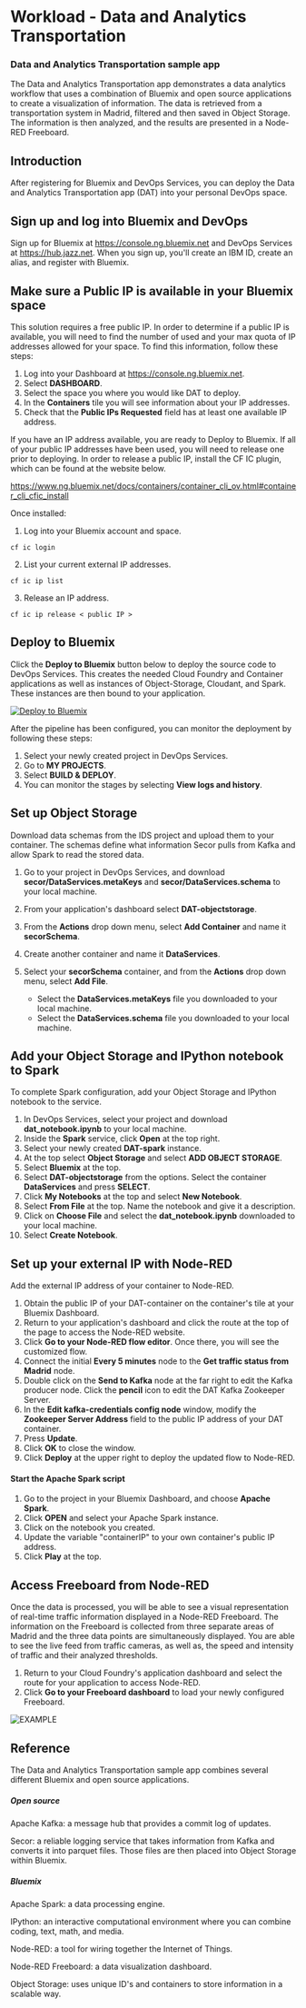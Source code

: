 # Workload - Data and Analytics Transportation


### Data and Analytics Transportation sample app


The Data and Analytics Transportation app demonstrates
a data analytics workflow that uses a combination of Bluemix and open source applications to create a visualization of information.
The data is retrieved from a transportation system in Madrid, filtered and then saved in Object Storage. The information is then analyzed, and the results are presented in a Node-RED Freeboard.


## Introduction

After registering for Bluemix and DevOps Services, you can deploy the Data and Analytics Transportation app (DAT) into your personal DevOps space.

## Sign up and log into Bluemix and DevOps

Sign up for Bluemix at https://console.ng.bluemix.net and DevOps Services at https://hub.jazz.net.
When you sign up, you'll create an IBM ID, create an alias, and register with Bluemix.


## Make sure a Public IP is available in your Bluemix space

This solution requires a free public IP. In order to determine if a public IP is available, you will need to find the number of  used and your max quota of IP addresses allowed for your space.
To find this information, follow these steps:

1. Log into your Dashboard at https://console.ng.bluemix.net.
2. Select **DASHBOARD**.
3. Select the space you where you would like DAT to deploy.
4. In the **Containers** tile you will see information about your IP addresses.
5. Check that the **Public IPs Requested** field has at least one available IP address.

If you have an IP address available, you are ready to Deploy to Bluemix. If all of your public IP addresses have been used, you will need to release one prior to deploying. In order to release a public IP, install the CF IC plugin, which can be found at the website below.

https://www.ng.bluemix.net/docs/containers/container_cli_ov.html#container_cli_cfic_install

Once installed:

1. Log into your Bluemix account and space.
```
cf ic login
```
2. List your current external IP addresses.
```
cf ic ip list
```
3. Release an IP address.
```
cf ic ip release < public IP >
```


## Deploy to Bluemix

Click the **Deploy to Bluemix** button below to deploy the source code to DevOps Services. This creates the needed Cloud Foundry and Container applications as well as instances of Object-Storage, Cloudant, and Spark. These instances are then bound to your application.

 [![Deploy to Bluemix](https://bluemix.net/deploy/button.png)](https://bluemix.net/deploy?repository=https://hub.jazz.net/git/cfsworkload/data-analytics-transportation)

After the pipeline has been configured, you can monitor the deployment by following these steps:

1. Select your newly created project in DevOps Services.
2. Go to **MY PROJECTS**.
3. Select **BUILD & DEPLOY**.
4. You can monitor the stages by selecting **View logs and history**.

## Set up Object Storage

Download data schemas from the IDS project and upload them to your container. The schemas define what information Secor pulls from Kafka and allow Spark to read the stored data.

1. Go to your project in DevOps Services, and download **secor/DataServices.metaKeys** and **secor/DataServices.schema** to your local machine.
2. From your application's dashboard select **DAT-objectstorage**.
3. From the **Actions** drop down menu, select **Add Container** and name it **secorSchema**.
4. Create another container and name it **DataServices**.
5. Select your **secorSchema** container, and from the **Actions** drop down menu, select **Add File**.

	-  Select the **DataServices.metaKeys** file you downloaded to your local machine.
	-  Select the **DataServices.schema** file you downloaded to your local machine.


## Add your Object Storage and IPython notebook to Spark

To complete Spark configuration, add your Object Storage and IPython notebook to the service.

1. In DevOps Services, select your project and download **dat_notebook.ipynb** to your local machine.
2. Inside the **Spark** service, click **Open** at the top right.
3. Select your newly created **DAT-spark** instance.
4. At the top select **Object Storage** and select **ADD OBJECT STORAGE**.
5. Select **Bluemix** at the top.
6. Select **DAT-objectstorage** from the options. Select the container **DataServices** and press **SELECT**.
7. Click **My Notebooks** at the top and select **New Notebook**.
8. Select **From File** at the top. Name the notebook and give it a description.
9. Click on **Choose File** and select the **dat_notebook.ipynb** downloaded to your local machine.
10. Select **Create Notebook**.


## Set up your external IP with Node-RED

Add the external IP address of your container to Node-RED.

1. Obtain the public IP of your DAT-container on the container's tile at your Bluemix Dashboard.
1. Return to your application's dashboard and click the route at the top of the page to access the Node-RED website.
2. Click **Go to your Node-RED flow editor**. Once there, you will see the customized flow.
3. Connect the initial **Every 5 minutes** node to the **Get traffic status from Madrid** node.
4. Double click on the **Send to Kafka** node at the far right to edit the Kafka producer node. Click the **pencil** icon to edit the DAT Kafka Zookeeper Server.
5. In the **Edit kafka-credentials config node** window, modify the **Zookeeper Server Address** field to the public IP address of your DAT container.
6. Press **Update**.
7. Click **OK** to close the window.
8. Click **Deploy** at the upper right to deploy the updated flow to Node-RED.


#### Start the Apache Spark script

1. Go to the project in your Bluemix Dashboard, and choose **Apache Spark**.
2. Click **OPEN** and select your Apache Spark instance.
3. Click on the notebook you created.
4. Update the variable "containerIP" to your own container's public IP address.
5. Click **Play** at the top.


## Access Freeboard from Node-RED

Once the data is processed, you will be able to see a visual representation of real-time traffic information displayed in a Node-RED Freeboard. The information on the Freeboard is collected from three separate areas of Madrid and the three data points are simultaneously displayed. You are able to see the live feed from traffic cameras, as well as, the speed and intensity of traffic and their analyzed thresholds.

1. Return to your Cloud Foundry's application dashboard and select the route for your application to access Node-RED.
2. Click **Go to your Freeboard dashboard** to load your newly configured Freeboard.

  ![EXAMPLE](images/loaded_freeboard.png)

## Reference

The Data and Analytics Transportation sample app combines several different Bluemix and open source applications.

##### Open source

Apache Kafka: a message hub that provides a commit log of updates.

Secor: a reliable logging service that takes information from Kafka and converts it into parquet files. Those files are then placed into Object Storage within Bluemix.

##### Bluemix

Apache Spark: a data processing engine.

IPython: an interactive computational environment where you can combine coding, text, math, and media.

Node-RED: a tool for wiring together the Internet of Things.

Node-RED Freeboard: a data visualization dashboard.

Object Storage: uses unique ID's and containers to store information in a scalable way.
